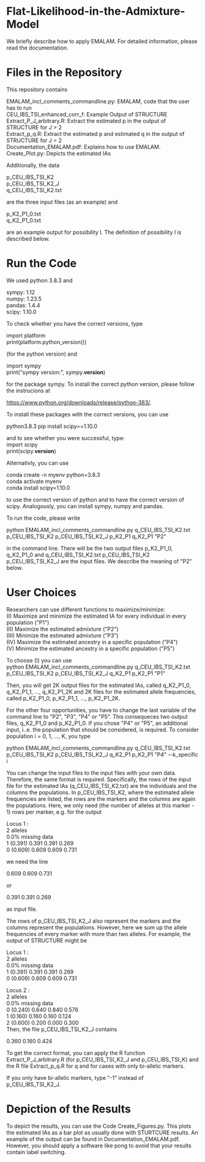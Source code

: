 # Flat-Likelihood-in-the-Admixture-Model

We briefly describe how to apply EMALAM. For detailed information, please read the documentation.<br>
# Files in the Repository

This repository contains <br>

EMALAM_incl_comments_commandline.py: EMALAM, code that the user has to run  <br>
CEU_IBS_TSI_enhanced_corr_f: Example Output of STRUCTURE <br>
Extract_P_J_arbitrary.R: Extract the estimated p in the output of STRUCTURE for J > 2 <br>
Extract_p_q.R: Extract the estimated p and estimated q in the output of STRUCTURE for J = 2 <br>
Documentation_EMALAM.pdf: Explains how to use EMALAM. <br>
Create_Plot.py: Depicts the estimated IAs <br>

Additionally, the data 

p_CEU_IBS_TSI_K2 <br>
p_CEU_IBS_TSI_K2_J <br>
q_CEU_IBS_TSI_K2.txt <br>

are the three input files (as an example) and

p_K2_P1_0.txt <br>
q_K2_P1_0.txt <br>

are an example output for possibility I. The definition of possibility I is described below.

# Run the Code
We used python 3.8.3 and <br>

sympy: 1.12 <br>
numpy: 1.23.5 <br>
pandas: 1.4.4 <br>
scipy: 1.10.0 <br>

To check whether you have the correct versions, type

import platform  <br>
print(platform.python_version())  <br>

(for the python version) and  <br>

import sympy <br>
print("sympy version:", sympy.__version__) <br>

for the package sympy. To install the correct python version, please follow the instrucions at

https://www.python.org/downloads/release/python-383/.  <br>

To install these packages with the correct versions, you can use <br>

python3.8.3 pip install scipy==1.10.0 <br>


and to see whether you were successful, type: <br>
import scipy <br>
print(scipy.__version__) <br>

Alternativly, you can use <br>

conda create -n myenv python=3.8.3 <br>
conda activate myenv <br>
conda install scipy=1.10.0 <br>

to use the correct version of python and to have the correct version of scipy. Analogously, you can install sympy, numpy and pandas. <br>

To run the code, please write <br>

python EMALAM_incl_comments_commandline.py q_CEU_IBS_TSI_K2.txt p_CEU_IBS_TSI_K2 p_CEU_IBS_TSI_K2_J p_K2_P1 q_K2_P1 "P2" <br>

in the command line. There will be the two output files p_K2_P1_0, q_K2_P1_0 and q_CEU_IBS_TSI_K2.txt p_CEU_IBS_TSI_K2 p_CEU_IBS_TSI_K2_J are the input files. We describe the meaning of "P2" below.

# User Choices
Researchers can use different functions to maximize/minimize: <br>
(I) Maximize and minimize the estimated IA for every individual in every population ("P1") <br>
(II) Maximize the estimated admixture ("P2") <br>
(III) Minimize the estimated admixture ("P3") <br>
(IV) Maximize the estimated ancestry in a specific population ("P4") <br>
(V) Minimize the estimated ancestry in a specific population ("P5") <br>

To choose (I) you can use <br>
python EMALAM_incl_comments_commandline.py q_CEU_IBS_TSI_K2.txt p_CEU_IBS_TSI_K2 p_CEU_IBS_TSI_K2_J q_K2_P1 p_K2_P1 "P1" <br>

Then, you will get 2K output files for the estimated IAs,  called q_K2_P1_0,  q_K2_P1_1, ..., q_K2_P1_2K and 2K files for the estimated allele frequencies,  called p_K2_P1_0,  p_K2_P1_1, ..., p_K2_P1_2K. <br>

For the other four opportunities, you have to change the last variable of the command line to "P2", "P3", "P4" or "P5". This consequeces two output files, q_K2_P1_0 and  p_K2_P1_0. If you chose "P4" or "P5", an additional input, i..e. the population that should be considered, is required. To consider population i = 0, 1, ..., K, you type <br>

python EMALAM_incl_comments_commandline.py q_CEU_IBS_TSI_K2.txt p_CEU_IBS_TSI_K2 p_CEU_IBS_TSI_K2_J q_K2_P1 p_K2_P1 "P4" --k_specific i <br>



You can change the input files to the input files with your own data. Therefore, the same format is required. Specifically, the rows of the input file for the estimated IAs (q_CEU_IBS_TSI_K2.txt) are the individuals and the columns the populations. In p_CEU_IBS_TSI_K2, where the estimated allele frequencies are listed, the rows are the markers and the columns are again the populations. Here, we only need (the number of alleles at this marker - 1) rows per marker, e.g. for the output <br>

Locus 1 : <br>
2 alleles <br>
0.0% missing data <br>
   1   (0.391) 0.391 0.391 0.269 <br>
   0   (0.609) 0.609 0.609 0.731 <br>

  we need the line <br>

0.609 0.609 0.731  <br>

or <br>

0.391 0.391 0.269 <br>

as input file. <br>

The rows of p_CEU_IBS_TSI_K2_J also represent the markers and the columns represent the populations. However, here we sum up the allele frequencies of every marker with more than two alleles. For example, the output of STRUCTURE might be <br>

Locus 1 :  <br>
2 alleles <br>
0.0% missing data <br>
   1   (0.391) 0.391 0.391 0.269  <br>
   0   (0.609) 0.609 0.609 0.731  <br>

Locus 2 :  <br>
2 alleles <br>
0.0% missing data <br>
   0   (0.240) 0.640 0.840 0.576  <br>
   1   (0.160) 0.160 0.160 0.124   <br>
   2   (0.600) 0.200 0.000 0.300  <br>
Then, the file p_CEU_IBS_TSI_K2_J contains

0.360 0.160 0.424   <br>

To get the correct format, you can apply the R function Extract_P_J_arbitrary.R (for p_CEU_IBS_TSI_K2_J and p_CEU_IBS_TSI_K) and the R file Extract_p_q.R for q and for cases with only bi-allelic markers. <br>

If you only have bi-allelic markers, type "-1" instead of p_CEU_IBS_TSI_K2_J. 

# Depiction of the Results

To depict the results, you can use the Code Create_Figures.py. This plots the estimated IAs as a bar plot as usually done with STURTCURE results. An example of the output can be found in Documentation_EMALAM.pdf. However, you should apply a software like pong to avoid that your results contain label switching. 








